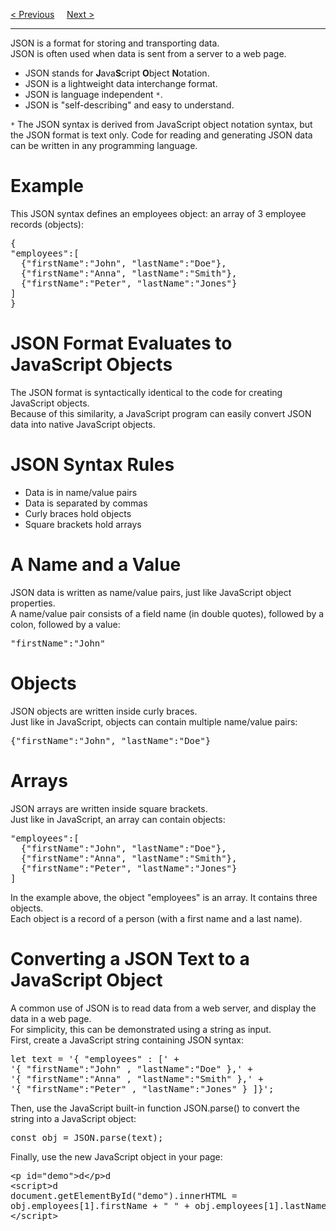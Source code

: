 <a href="https://bledy-guides.repl.co">&lt; Previous</a>
&nbsp;&nbsp;&nbsp;
<a href="/JS/JSON/.md">Next &gt;</a>
<hr>
JSON is a format for storing and transporting data.
<br>
JSON is often used when data is sent from a server to a web page.
<ul>
  <li>JSON stands for <b>J</b>ava<b>S</b>cript <b>O</b>bject <b>N</b>otation.</li>
  <li>JSON is a lightweight data interchange format.</li>
  <li>JSON is language independent <code>*</code>.</li>
  <li>JSON is "self-describing" and easy to understand.</li>
</ul>
<code>*</code> The JSON syntax is derived from JavaScript object notation syntax, but the JSON format is text only. Code for reading and generating JSON data can be written in any programming language.
<h1>Example</h1>
This JSON syntax defines an employees object: an array of 3 employee records (objects):
<pre>
{
"employees":[
  {"firstName":"John", "lastName":"Doe"},
  {"firstName":"Anna", "lastName":"Smith"},
  {"firstName":"Peter", "lastName":"Jones"}
]
}
</pre>
<h1>JSON Format Evaluates to JavaScript Objects</h1>
The JSON format is syntactically identical to the code for creating JavaScript objects.
<br>
Because of this similarity, a JavaScript program can easily convert JSON data into native JavaScript objects.
<h1>JSON Syntax Rules</h1>
<ul>
  <li>Data is in name/value pairs</li>
  <li>Data is separated by commas</li>
  <li>Curly braces hold objects</li>
  <li>Square brackets hold arrays</li>
</ul>
<h1>A Name and a Value</h1>
JSON data is written as name/value pairs, just like JavaScript object properties.
<br>
A name/value pair consists of a field name (in double quotes), followed by a colon, followed by a value:
<pre>"firstName":"John"</pre>
<h1>Objects</h1>
JSON objects are written inside curly braces.
<br>
Just like in JavaScript, objects can contain multiple name/value pairs:
<pre>{"firstName":"John", "lastName":"Doe"}</pre>
<h1>Arrays</h1>
JSON arrays are written inside square brackets.
<br>
Just like in JavaScript, an array can contain objects:
<pre>
"employees":[
  {"firstName":"John", "lastName":"Doe"},
  {"firstName":"Anna", "lastName":"Smith"},
  {"firstName":"Peter", "lastName":"Jones"}
]
</pre>
In the example above, the object "employees" is an array. It contains three objects.
<br>
Each object is a record of a person (with a first name and a last name).
<h1>Converting a JSON Text to a JavaScript Object</h1>
A common use of JSON is to read data from a web server, and display the data in a web page.
<br>
For simplicity, this can be demonstrated using a string as input.
<br>
First, create a JavaScript string containing JSON syntax:
<pre>
let text = '{ "employees" : [' +
'{ "firstName":"John" , "lastName":"Doe" },' +
'{ "firstName":"Anna" , "lastName":"Smith" },' +
'{ "firstName":"Peter" , "lastName":"Jones" } ]}';
</pre>
Then, use the JavaScript built-in function JSON.parse() to convert the string into a JavaScript object:
<pre>const obj = JSON.parse(text);</pre>
Finally, use the new JavaScript object in your page:
<pre>
&lt;p id="demo"&gt;d&lt;/p&gt;d
&lt;script&gt;d
document.getElementById("demo").innerHTML =
obj.employees[1].firstName + " " + obj.employees[1].lastName;
&lt;/script&gt;
</pre>
